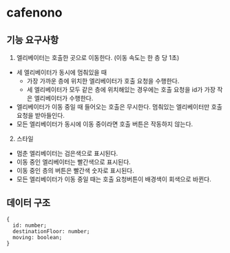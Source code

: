 # cafenono

## 기능 요구사항

1. 엘리베이터는 호출한 곳으로 이동한다. (이동 속도는 한 층 당 1초)

- 세 엘리베이터가 동시에 멈춰있을 때
  - 가장 가까운 층에 위치한 엘리베이터가 호출 요청을 수행한다.
  - 세 엘리베이터가 모두 같은 층에 위치해있는 경우에는 호출 요청을 id가 가장 작은 엘리베이터가 수행한다.
- 엘리베이터가 이동 중일 때 들어오는 호출은 무시한다. 멈춰있는 엘리베이터만 호출 요청을 받아들인다.
- 모든 엘리베이터가 동시에 이동 중이라면 호출 버튼은 작동하지 않는다.

2. 스타일

- 멈춘 엘리베이터는 검은색으로 표시된다.
- 이동 중인 엘리베이터는 빨간색으로 표시된다.
- 이동 중인 층의 버튼은 빨간색 숫자로 표시된다.
- 모든 엘리베이터가 이동 중일 때는 호출 요청버튼이 배경색이 회색으로 바뀐다.

## 데이터 구조

```
{
  id: number;
  destinationFloor: number;
  moving: boolean;
}
```
